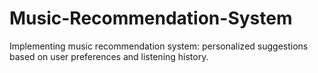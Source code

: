 # Music-Recommendation-System
Implementing music recommendation system: personalized suggestions based on user preferences and listening history.
